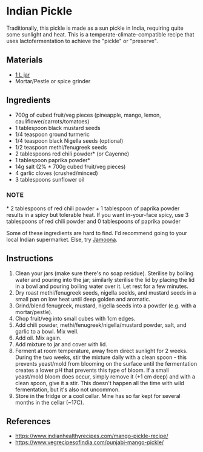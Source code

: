 # Indian Pickle
Traditionally, this pickle is made as a sun pickle in India, requiring quite some sunlight and heat. This is a temperate-climate-compatible recipe that uses lactofermentation to achieve the "pickle" or "preserve".


## Materials
* [1 L jar](https://github.com/kelseymok/fermentation-station/blob/master/README.md#an-opinion-about-jars)
* Mortar/Pestle or spice grinder


## Ingredients

* 700g of cubed fruit/veg pieces (pineapple, mango, lemon, cauliflower/carrots/tomatoes)
* 1 tablespoon black mustard seeds
* 1/4 teaspoon ground turmeric
* 1/4 teaspoon black Nigella seeds (optional)
* 1/2 teaspoon methi/fenugreek seeds
* 2 tablespoons red chili powder* (or Cayenne)
* 1 tablespoon paprika powder*
* 14g salt (2% * 700g cubed fruit/veg pieces)
* 4 garlic cloves (crushed/minced)
* 3 tablespoons sunflower oil



### NOTE 

\* 2 tablespoons of red chili powder + 1 tablespoon of paprika powder results in a spicy but tolerable heat. If you want in-your-face spicy, use 3 tablespoons of red chili powder and 0 tablespoons of paprika powder

Some of these ingredients are hard to find. I'd recommend going to your local Indian supermarket. Else, try [Jamoona](https://www.jamoona.com/).



## Instructions

1. Clean your jars (make sure there's no soap residue). Sterilise by boiling water and pouring into the jar; similarly sterilise the lid by placing the lid in a bowl and pouring boiling water over it. Let rest for a few minutes.
3. Dry roast methi/fenugreek seeds, nigella seelds, and mustard seeds in a small pan on low heat until deep golden and aromatic.
4. Grind/blend fenugreek, mustard, nigella seeds  into a powder (e.g. with a mortar/pestle). 
6. Chop fruit/veg into small cubes with 1cm edges.
7. Add chili powder, methi/fenugreek/nigella/mustard powder, salt, and garlic to a bowl. Mix well.
8. Add oil. Mix again.
9. Add mixture to jar and cover with lid.
10. Ferment at room temperature, away from direct sunlight for 2 weeks. During the two weeks, stir the mixture daily with a clean spoon - this prevents yeast/mold from blooming on the surface until the fermentation creates a lower pH that prevents this type of bloom. If a small yeast/mold bloom does occur, simply remove it (+1 cm deep) and with a clean spoon, give it a stir. This doesn't happen all the time with wild fermentation, but it's also not uncommon.
11. Store in the fridge or a cool cellar. Mine has so far kept for several months in the cellar (~17C).



## References

* https://www.indianhealthyrecipes.com/mango-pickle-recipe/
* https://www.vegrecipesofindia.com/punjabi-mango-pickle/




